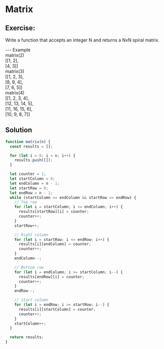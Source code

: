 # Matrix

## Exercise:

Write a function that accepts an integer N
and returns a NxN spiral matrix.

--- Example
<br> matrix(2)
<br> [[1, 2],
<br>     [4, 3]]
<br> matrix(3)
<br> [[1, 2, 3],
<br>     [8, 9, 4],
<br>     [7, 6, 5]]
<br> matrix(4)
<br> [[1,   2,  3, 4],
<br>     [12, 13, 14, 5],
<br>     [11, 16, 15, 6],
<br>     [10,  9,  8, 7]]

## Solution

```js
function matrix(n) {
  const results = [];

  for (let i = 0; i < n; i++) {
    results.push([]);
  }

  let counter = 1;
  let startColumn = 0;
  let endColumn = n - 1;
  let startRow = 0;
  let endRow = n - 1;
  while (startColumn <= endColumn && startRow <= endRow) {
    // Top row
    for (let i = startColumn; i <= endColumn; i++) {
      results[startRow][i] = counter;
      counter++;
    }
    startRow++;

    // Right column
    for (let i = startRow; i <= endRow; i++) {
      results[i][endColumn] = counter;
      counter++;
    }
    endColumn--;

    // Bottom row
    for (let i = endColumn; i >= startColumn; i--) {
      results[endRow][i] = counter;
      counter++;
    }
    endRow--;

    // start column
    for (let i = endRow; i >= startRow; i--) {
      results[i][startColumn] = counter;
      counter++;
    }
    startColumn++;
  }

  return results;
}
```

